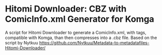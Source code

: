 # Hitomi Downloader: CBZ with ComicInfo.xml Generator for Komga

A script for Hitomi Downloader to generate a ComicInfo.xml, with tags, compatible with Komga, than then compresses into a .cbz file.
Based on the script by Nytkuu https://github.com/Nytkuu/Metadata-to-metadatafiles-Hitomi-Downloader/
